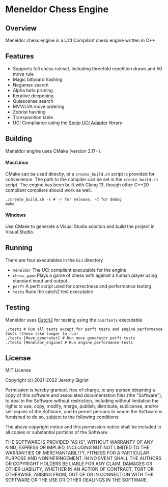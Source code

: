 # Meneldor Chess Engine

## Overview

Meneldor chess engine is a UCI Compilant chess engine written in C++

## Features

  - Supports full chess ruleset, including threefold repetition draws and 50 move rule
  - Magic bitboard hashing
  - Negamax search
  - Alpha beta pruning
  - Iterative deepening
  - Quiescense search
  - MVV/LVA move ordering
  - Zobrist hashing
  - Transposition table
  - UCI Compliance using the [Senjo UCI Adapter](https://github.com/zd3nik/SenjoUCIAdapter) library

## Building

Meneldor engine uses CMake (version 3.17+). 

#### Mac/Linux

CMake can be used directly, or a `create_build.sh` script is provided for convenience. The path to the compiler
can be set in the `create_build.sh` script. The engine has been built with Clang 13, though other C++20 compliant compilers should work as well.


```
./create_build.sh -r # -r for release, -d for debug
make
```

#### Windows

Use CMake to generate a Visual Studio solution and build the project in Visual Studio.

## Running

There are four executables in the `bin` directory

  - `meneldor` The UCI complient executable for the engine
  - `chess_game` Plays a game of chess with against a human player using standard input and output
  - `perft` A perft script used for correctness and performance testing
  - `tests` Runs the catch2 test executable

## Testing

Meneldor uses [Catch2](https://github.com/catchorg/Catch2) for testing using the `bin/tests` executable

```
./tests # Run all tests except for perft tests and engine performance tests (these take longer to run)
./tests [Move_generator] # Run move generator perft tests
./tests [Meneldor_engine] # Run engine performance tests
```

## License

MIT License

Copyright (c) 2021-2022 Jeremy Sigrist

Permission is hereby granted, free of charge, to any person obtaining a copy
of this software and associated documentation files (the "Software"), to deal
in the Software without restriction, including without limitation the rights
to use, copy, modify, merge, publish, distribute, sublicense, and/or sell
copies of the Software, and to permit persons to whom the Software is
furnished to do so, subject to the following conditions:

The above copyright notice and this permission notice shall be included in all
copies or substantial portions of the Software.

THE SOFTWARE IS PROVIDED "AS IS", WITHOUT WARRANTY OF ANY KIND, EXPRESS OR
IMPLIED, INCLUDING BUT NOT LIMITED TO THE WARRANTIES OF MERCHANTABILITY,
FITNESS FOR A PARTICULAR PURPOSE AND NONINFRINGEMENT. IN NO EVENT SHALL THE
AUTHORS OR COPYRIGHT HOLDERS BE LIABLE FOR ANY CLAIM, DAMAGES OR OTHER
LIABILITY, WHETHER IN AN ACTION OF CONTRACT, TORT OR OTHERWISE, ARISING FROM,
OUT OF OR IN CONNECTION WITH THE SOFTWARE OR THE USE OR OTHER DEALINGS IN THE
SOFTWARE.

